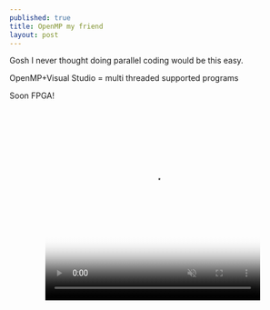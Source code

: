 ```yaml
---
published: true
title: OpenMP my friend
layout: post
---
```

Gosh I never thought doing parallel coding would be this easy. 

OpenMP+Visual Studio = multi threaded supported programs

Soon FPGA!

<video preload="auto" poster="http://img-9gag-fun.9cache.com/photo/aNKXPX3_460s.jpg" style="min-height:337.5px;width: 75%;;display:block;margin:0 auto;" width="80%" loop="" muted="" autoplay="autoplay">
                <source src="http://img-9gag-fun.9cache.com/photo/aNKXPX3_460sv.mp4" type="video/mp4">
                <source src="http://img-9gag-fun.9cache.com/photo/aNKXPX3_460svwm.webm" type="video/webm">
                <div class="badge-item-animated-img"></div>
            </video>